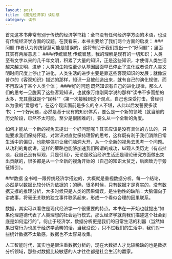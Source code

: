 ```yaml
---
layout: post
title: 《魔鬼经济学》读后感
category: 读书
---
```

首先这本书非常有别于传统的经济学书籍：全书没有任何经济学方面的术语，也没有传统经济学方面的议题。在我看来，本书主要给了我们两个方面的启发：
###问题
作者认为传统智慧可能是错误的，这将有助于我们提出一个“好问题”；里面其实有两层意思：
####传统智慧
传统智慧，我的理解是现有的一切知识；人类至有文字以来的几千年文明，积累了大量的知识，正是这些知识，才使得人类生活越来越文明、进步；人类的生物性至少从基因层面早已停止了进化或者说在人类文明时间尺度上停止了进化，人类生活的进步主要是靠这些客观知识的发展；就像波普尔的《客观知识》描述的那样，知识一旦被创造出来，就有自己的演化规律，而不再取决于某个人类个体；
####好的问题
既然知识有自己的进化规律，那么人们的思考一旦脱离了这些客观知识，也就像万维刚同学说的那样“读书不多而想的太多，充其量就是个“民科””（第一次接触到这个观点，自己也深受打击，曾经引以为傲的“爱思考”，在这个现实面前是多么的令人不堪，从此以后发誓要多读书）；一个好问题，必然是基于现有的知识体系，要么是一个新的领域（就当前的历史阶段，已然不太可能，至少是很困难的），要么从一个全新的角度。

如何才能从一个新的视角去提出一个好问题呢？其实应该是没有具体的方法的，只能要求我们保持怀疑，对常识对直觉保持理智的思考，这样既有利于我们消除日常生活中的偏见，也能够偶尔让我们脑洞大开，从一个全新的视角去思考一个问题。从功利的角度讲，这样的策略也能够加速我们所谓的成功，纵观人类历史（有点扯淡，我自己没有纵观，只是引用），无论是政治经济生活还是理论研究方面做出突出贡献的，很多都是从一个全新的视角开始的（自己的知识太贫乏，后面致力于旁征博引）。

###数据
全书唯一跟传统经济学搭边的，大概就是重视数据分析。每一个结论，必然是以数据比较分析为依据的；的确，很多时候，只有数据才是真实的，没有数据支撑的推理分析，大多时候只是人类的因果偏误，是生物性的缺陷：大脑偏向于讲故事，将毫无关联的独立事件联系起来，形成一个看似合理的因果联系。

数据，其实可以看住是现代经济学一个很重要的特点。本书在一开始也就提出“如果伦理道德代表了人类理想的社会运行模式，那么经济学就向我们描述这个社会到底是如何运行的”。何止于经济学，数据分析更是我们的日常生活的利器（当然如果日常行为也属于经济学范畴的话，当我没说），只不过我们的生活中，我们对一些统计数据不太敏感，数据也不太容易收集。

人工智能时代，其实也是很注重数据分析的，现在大数据人才比较稀缺的也是数据分析领域，那些对数据比较敏感的人才往往都是社会生活的赢家。




